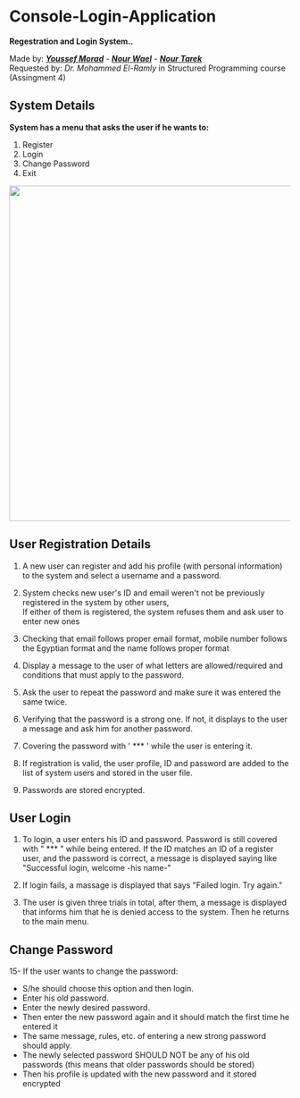 # Console-Login-Application

**Regestration and Login System..**  

Made by: [***Youssef Morad***](https://github.com/YoussefMorad1) -
[***Nour Wael***](https://github.com/nourelshaer) -
[***Nour Tarek***](https://github.com/NourTarek201)   
Requested by: *Dr. Mohammed El-Ramly* in Structured Programming course (Assingment 4)

## System Details  
**System has a menu that asks the user if he wants to:**  
1. Register  
2. Login  
3. Change Password  
4. Exit

<img src = "https://user-images.githubusercontent.com/102534922/204149880-c1309d04-8aa0-4bcf-b080-d53593b71510.png" width = 600>

## User Registration Details
1. A new user can register and add his profile (with personal information) to the system and select a username and a password.  
  
2. System checks new user's ID and email weren't not be previously registered in the system by other users,  
If either of them is registered, the system refuses them and ask user to enter new ones   
  
3. Checking that email follows proper email format, mobile number follows the Egyptian format and the name follows proper format   
  
4. Display a message to the user of what letters are allowed/required and conditions that must apply to the password.  
  
5. Ask the user to repeat the password and make sure it was entered the same twice.  
  
6. Verifying that the password is a strong one. If not, it displays to the user a message and ask him for another password.  
  
7. Covering the password with ' *** ' while the user is entering it.  
  
8. If registration is valid, the user profile, ID and password are added to the list of system users and stored in the user file.  
  
9. Passwords are stored encrypted.  

## User Login
1. To login, a user enters his ID and password. Password is still covered with " *** " while being entered. If the ID matches an ID of a register user, and the password is correct, a message is displayed saying like "Successful login, welcome -his name-"   
  
2. If login fails, a massage is displayed that says "Failed login. Try again."  

3. The user is given three trials in total, after them, a message is displayed that informs him that he is denied access to the system. Then he returns to the main menu.   

## Change Password
15- If the user wants to change the password:
  * S/he should choose this option and then login.
  * Enter his old password.
  * Enter the newly desired password.
  * Then enter the new password again and it should match the first time he entered it
  * The same message, rules, etc. of entering a new strong password should apply.
  * The newly selected password SHOULD NOT be any of his old passwords (this means
  that older passwords should be stored)
  * Then his profile is updated with the new password and it stored encrypted
